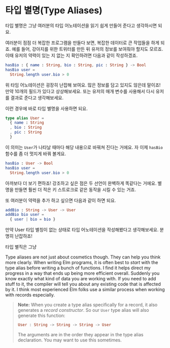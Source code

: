 # 타입 별명\(Type Aliases\)

타입 별명은 그냥 여러분의 타입 어노테이션을 읽기 쉽게 만들어 준다고 생각하시면 되요.

여러분이 점점 더 복잡한 프로그램을 만들다 보면, 복잡한 데이터로 큰 작업들을 하게 되죠. 예를 들어, 강아지를 위한 트위터를 만든 뒤 유저의 정보를  보여줘야 할지도 모르죠. 이때 유저의 약력이 있는 지 없는 지 확인하려면 다음과 같이 작성하겠죠.

```elm
hasBio : { name : String, bio : String, pic : String } -> Bool
hasBio user =
  String.length user.bio > 0
```

위 타임 어노테이션은 굉장히 난잡해 보여요. 많은 정보를 담고 있지도 않은데 말이죠! 만약 10개의 필드가 있다고 상상해보세요. 또는 유저의 매개 변수를 사용해서 다시 유저를 결과로 준다고 생각해보세요.

이런 경우에 바로 타입 별명을 사용하면 되요.

```elm
type alias User =
  { name : String
  , bio : String
  , pic : String
  }
```

이 의미는 `User`가 나타날 때마다 해당 내용으로 바꿔쳐 진다는 거에요. 자 이제 `hasBio` 함수를 좀 더 멋지게 바꿔 볼게요.

```elm
hasBio : User -> Bool
hasBio user =
  String.length user.bio > 0
```

아까보다 더 보기 편하죠! 강조하고 싶은 점은 두 선언이 완벽하게 똑같다는 거에요. 별명을 만들면 훨씬 더 적은 키 스트로크로 같은 동작을 시킬 수 있는 거죠.

또 여러분이 약력을 추가 하고 싶으면 다음과 같이 하면 되요.

```elm
addBio : String -> User -> User
addBio bio user =
  { user | bio = bio }
```

만약 User 타입 별칭이 없는 상태로 타입 어노테이션을 작성해봤다고 생각해보세요. 분명히 난잡하죠!

타입 별직은 그냥 

Type aliases are not just about cosmetics though. They can help you think more clearly. When writing Elm programs, it is often best to _start_ with the type alias before writing a bunch of functions. I find it helps direct my progress in a way that ends up being more efficient overall. Suddenly you know exactly what kind of data you are working with. If you need to add stuff to it, the compiler will tell you about any existing code that is affected by it. I think most experienced Elm folks use a similar process when working with records especially.

> **Note:** When you create a type alias specifically for a record, it also generates a _record constructor_. So our `User` type alias will also generate this function:
>
> ```elm
> User : String -> String -> String -> User
> ```
>
> The arguments are in the order they appear in the type alias declaration. You may want to use this sometimes.




